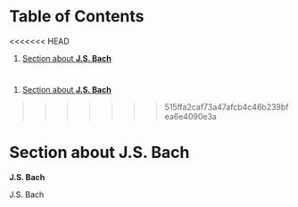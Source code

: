
# Table of Contents

<<<<<<< HEAD
1.  [Section about **J.S. Bach**](#org3d5154b)


<a id="org3d5154b"></a>
=======
1.  [Section about **J.S. Bach**](#orga4931c1)


<a id="orga4931c1"></a>
>>>>>>> 515ffa2caf73a47afcb4c46b239bfea6e4090e3a

# Section about **J.S. Bach**

**J.S. Bach**

J.S. Bach

